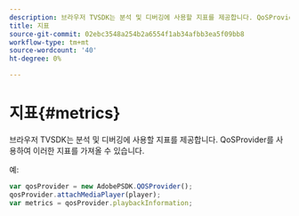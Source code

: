```yaml
---
description: 브라우저 TVSDK는 분석 및 디버깅에 사용할 지표를 제공합니다. QoSProvider를 사용하여 이러한 지표를 가져올 수 있습니다.
title: 지표
source-git-commit: 02ebc3548a254b2a6554f1ab34afbb3ea5f09bb8
workflow-type: tm+mt
source-wordcount: '40'
ht-degree: 0%

---
```


# 지표{#metrics}

브라우저 TVSDK는 분석 및 디버깅에 사용할 지표를 제공합니다. QoSProvider를 사용하여 이러한 지표를 가져올 수 있습니다.

예:

```js
var qosProvider = new AdobePSDK.QOSProvider(); 
qosProvider.attachMediaPlayer(player); 
var metrics = qosProvider.playbackInformation;
```
